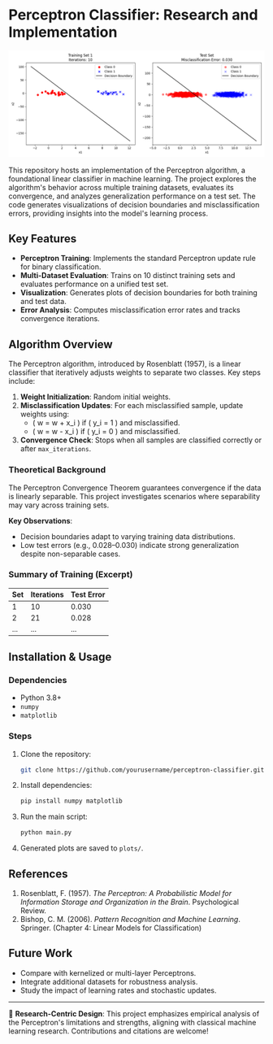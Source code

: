 # Perceptron Classifier: Research and Implementation

![Perceptron Decision Boundaries](plots/perceptron_set1.png)

This repository hosts an implementation of the Perceptron algorithm, a foundational linear classifier in machine learning. The project explores the algorithm's behavior across multiple training datasets, evaluates its convergence, and analyzes generalization performance on a test set. The code generates visualizations of decision boundaries and misclassification errors, providing insights into the model's learning process.

## Key Features
- **Perceptron Training**: Implements the standard Perceptron update rule for binary classification.
- **Multi-Dataset Evaluation**: Trains on 10 distinct training sets and evaluates performance on a unified test set.
- **Visualization**: Generates plots of decision boundaries for both training and test data.
- **Error Analysis**: Computes misclassification error rates and tracks convergence iterations.

## Algorithm Overview
The Perceptron algorithm, introduced by Rosenblatt (1957), is a linear classifier that iteratively adjusts weights to separate two classes. Key steps include:
1. **Weight Initialization**: Random initial weights.
2. **Misclassification Updates**: For each misclassified sample, update weights using:
   - \( w = w + x_i \) if \( y_i = 1 \) and misclassified.
   - \( w = w - x_i \) if \( y_i = 0 \) and misclassified.
3. **Convergence Check**: Stops when all samples are classified correctly or after `max_iterations`.

### Theoretical Background
The Perceptron Convergence Theorem guarantees convergence if the data is linearly separable. This project investigates scenarios where separability may vary across training sets.

**Key Observations**:
- Decision boundaries adapt to varying training data distributions.
- Low test errors (e.g., 0.028–0.030) indicate strong generalization despite non-separable cases.

### Summary of Training (Excerpt)
| Set | Iterations | Test Error |
|-----|------------|------------|
| 1   | 10         | 0.030      |
| 2   | 21         | 0.028      |
| ... | ...        | ...        |

## Installation & Usage
### Dependencies
- Python 3.8+
- `numpy`
- `matplotlib`

### Steps
1. Clone the repository:
   ```bash
   git clone https://github.com/yourusername/perceptron-classifier.git
   ```
2. Install dependencies:
   ```bash
   pip install numpy matplotlib
   ```
3. Run the main script:
   ```bash
   python main.py
   ```
4. Generated plots are saved to `plots/`.

## References
1. Rosenblatt, F. (1957). *The Perceptron: A Probabilistic Model for Information Storage and Organization in the Brain*. Psychological Review.
2. Bishop, C. M. (2006). *Pattern Recognition and Machine Learning*. Springer. (Chapter 4: Linear Models for Classification)

## Future Work
- Compare with kernelized or multi-layer Perceptrons.
- Integrate additional datasets for robustness analysis.
- Study the impact of learning rates and stochastic updates.

---

🔬 **Research-Centric Design**: This project emphasizes empirical analysis of the Perceptron's limitations and strengths, aligning with classical machine learning research. Contributions and citations are welcome!
